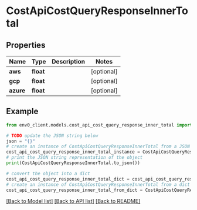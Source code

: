 # CostApiCostQueryResponseInnerTotal


## Properties

Name | Type | Description | Notes
------------ | ------------- | ------------- | -------------
**aws** | **float** |  | [optional] 
**gcp** | **float** |  | [optional] 
**azure** | **float** |  | [optional] 

## Example

```python
from env0_client.models.cost_api_cost_query_response_inner_total import CostApiCostQueryResponseInnerTotal

# TODO update the JSON string below
json = "{}"
# create an instance of CostApiCostQueryResponseInnerTotal from a JSON string
cost_api_cost_query_response_inner_total_instance = CostApiCostQueryResponseInnerTotal.from_json(json)
# print the JSON string representation of the object
print(CostApiCostQueryResponseInnerTotal.to_json())

# convert the object into a dict
cost_api_cost_query_response_inner_total_dict = cost_api_cost_query_response_inner_total_instance.to_dict()
# create an instance of CostApiCostQueryResponseInnerTotal from a dict
cost_api_cost_query_response_inner_total_from_dict = CostApiCostQueryResponseInnerTotal.from_dict(cost_api_cost_query_response_inner_total_dict)
```
[[Back to Model list]](../README.md#documentation-for-models) [[Back to API list]](../README.md#documentation-for-api-endpoints) [[Back to README]](../README.md)


